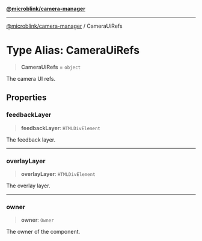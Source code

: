 [**@microblink/camera-manager**](../README.md)

***

[@microblink/camera-manager](../README.md) / CameraUiRefs

# Type Alias: CameraUiRefs

> **CameraUiRefs** = `object`

The camera UI refs.

## Properties

### feedbackLayer

> **feedbackLayer**: `HTMLDivElement`

The feedback layer.

***

### overlayLayer

> **overlayLayer**: `HTMLDivElement`

The overlay layer.

***

### owner

> **owner**: `Owner`

The owner of the component.
